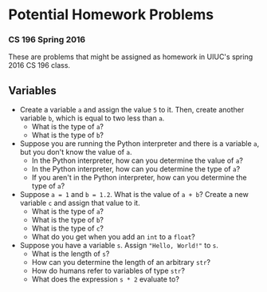 # Potential Homework Problems
### CS 196 Spring 2016
These are problems that might be assigned as homework in UIUC's spring 2016 CS 196 class.

## Variables

* Create a variable `a` and assign the value `5` to it. Then, create another variable `b`, which is equal to two less than `a`.
  * What is the type of `a`?
  * What is the type of `b`?
* Suppose you are running the Python interpreter and there is a variable `a`, but you don't know the value of `a`.
  * In the Python interpreter, how can you determine the value of `a`?
  * In the Python interpreter, how can you determine the type of `a`?
  * If you aren't in the Python interpreter, how can you determine the type of `a`?
* Suppose `a = 1` and `b = 1.2`. What is the value of `a + b`? Create a new variable `c` and assign that value to it.
  * What is the type of `a`?
  * What is the type of `b`?
  * What is the type of `c`?
  * What do you get when you add an `int` to a `float`?
* Suppose you have a variable `s`. Assign `"Hello, World!"` to `s`.
  * What is the length of `s`?
  * How can you determine the length of an arbitrary `str`?
  * How do humans refer to variables of type `str`?
  * What does the expression `s * 2` evaluate to?
